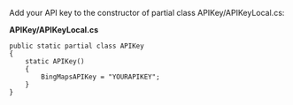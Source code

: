 ﻿Add your API key to the constructor of partial class APIKey/APIKeyLocal.cs:

__APIKey/APIKeyLocal.cs__

```
public static partial class APIKey
{
    static APIKey()
    {
        BingMapsAPIKey = "YOURAPIKEY";
    }
}
```